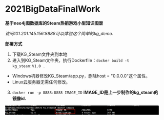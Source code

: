 # 2021BigDataFinalWork

**基于neo4j图数据库的Steam热销游戏小型知识图谱**

*访问101.201.145.156:8888可以体验这个简单的kg_demo.*

**部署方式**

1. 下载KG_Steam文件夹到本地
2. 进入到KG_Steam文件夹，执行Dockerfile：`docker build -t kg_steam:V1.0 .`
  - Windows机器修改KG_Steam/app.py，删除host = "0.0.0.0"这个属性。
  - Linux云服务器无需任何修改。
3. `docker run -p 8888:8888 IMAGE_ID` **IMAGE_ID是上一步制作的kg_steam的镜像id.**

![](./1.png)
